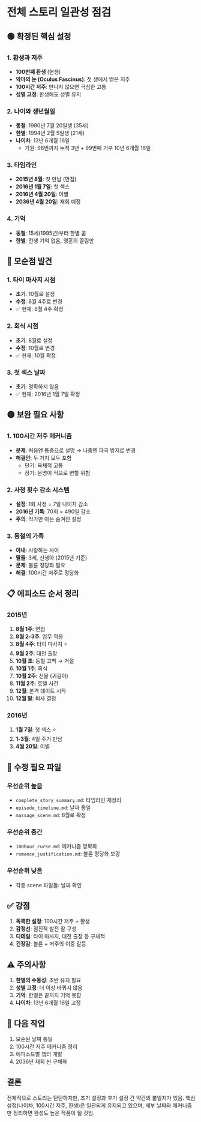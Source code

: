 # 전체 스토리 일관성 점검

## 🟢 확정된 핵심 설정

### 1. 환생과 저주
- **100번째 환생** (현생)
- **악마의 눈 (Oculus Fascinus)**: 첫 생에서 받은 저주
- **100시간 저주**: 만나지 않으면 극심한 고통
- **성별 고정**: 환생해도 성별 유지

### 2. 나이와 생년월일
- **동철**: 1980년 7월 20일생 (35세)
- **한별**: 1994년 2월 5일생 (21세)
- **나이차**: 13년 6개월 16일
  - 기원: 98번까지 누적 3년 + 99번째 거부 10년 6개월 16일

### 3. 타임라인
- **2015년 8월**: 첫 만남 (면접)
- **2016년 1월 7일**: 첫 섹스
- **2016년 4월 20일**: 이별
- **2036년 4월 20일**: 재회 예정

### 4. 기억
- **동철**: 15세(1995년)부터 한별 꿈
- **한별**: 전생 기억 없음, 영혼의 끌림만

## 🔴 모순점 발견

### 1. 타이 마사지 시점
- **초기**: 10월로 설정
- **수정**: 8월 4주로 변경
- ✅ 현재: 8월 4주 확정

### 2. 회식 시점
- **초기**: 8월로 설정
- **수정**: 10월로 변경
- ✅ 현재: 10월 확정

### 3. 첫 섹스 날짜
- **초기**: 명확하지 않음
- ✅ 현재: 2016년 1월 7일 확정

## 🟡 보완 필요 사항

### 1. 100시간 저주 메커니즘
- **문제**: 처음엔 통증으로 설명 → 나중엔 파국 방지로 변경
- **해결안**: 두 가지 모두 포함
  - 단기: 육체적 고통
  - 장기: 운명이 적으로 변할 위험

### 2. 사정 횟수 감소 시스템
- **설정**: 1회 사정 = 7일 나이차 감소
- **2016년 기록**: 70회 = 490일 감소
- **주의**: 작가만 아는 숨겨진 설정

### 3. 동철의 가족
- **아내**: 사랑하는 사이
- **딸들**: 3세, 신생아 (2015년 기준)
- **문제**: 불륜 정당화 필요
- **해결**: 100시간 저주로 정당화

## 📋 에피소드 순서 정리

### 2015년
1. **8월 1주**: 면접
2. **8월 2-3주**: 업무 적응
3. **8월 4주**: 타이 마사지 ⭐
4. **9월 2주**: 대전 출장
5. **10월 초**: 동철 고백 → 거절
6. **10월 1주**: 회식
7. **10월 2주**: 선물 (귀걸이)
8. **11월 2주**: 호텔 사건
9. **12월**: 본격 데이트 시작
10. **12월 말**: 퇴사 결정

### 2016년
1. **1월 7일**: 첫 섹스 ⭐
2. **1-3월**: 4일 주기 만남
3. **4월 20일**: 이별

## 🔧 수정 필요 파일

### 우선순위 높음
- `complete_story_summary.md`: 타임라인 재정리
- `episode_timeline.md`: 날짜 통일
- `massage_scene.md`: 8월로 확정

### 우선순위 중간
- `100hour_curse.md`: 메커니즘 명확화
- `romance_justification.md`: 불륜 정당화 보강

### 우선순위 낮음
- 각종 scene 파일들: 날짜 확인

## ✅ 강점

1. **독특한 설정**: 100시간 저주 + 환생
2. **감정선**: 점진적 발전 잘 구성
3. **디테일**: 타이 마사지, 대전 출장 등 구체적
4. **긴장감**: 불륜 + 저주의 이중 갈등

## ⚠️ 주의사항

1. **한별의 수동성**: 초반 유지 필요
2. **성별 고정**: 더 이상 바뀌지 않음
3. **기억**: 한별은 끝까지 기억 못함
4. **나이차**: 13년 6개월 16일 고정

## 🎯 다음 작업

1. 모순된 날짜 통일
2. 100시간 저주 메커니즘 정리
3. 에피소드별 챕터 개발
4. 2036년 재회 씬 구체화

## 결론

전체적으로 스토리는 탄탄하지만, 초기 설정과 후기 설정 간 약간의 불일치가 있음.
핵심 설정(나이차, 100시간 저주, 환생)은 일관되게 유지되고 있으며,
세부 날짜와 메커니즘만 정리하면 완성도 높은 작품이 될 것임.